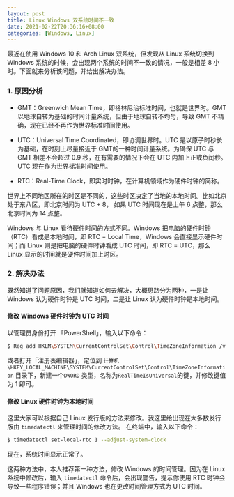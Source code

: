 ```yaml
---
layout: post
title: Linux Windows 双系统时间不一致
date: 2021-02-22T20:36:16+08:00
categories: [Windows, Linux]
---
```

最近在使用 Windows 10 和 Arch Linux 双系统，但发现从 Linux 系统切换到 Windows 系统的时候，会出现两个系统的时间不一致的情况，一般是相差 8 小时。下面就来分析该问题，并给出解决办法。

### 1. 原因分析
- GMT：Greenwich Mean Time，即格林尼治标准时间，也就是世界时。GMT 以地球自转为基础的时间计量系统，但由于地球自转不均匀，导致 GMT 不精确，现在已经不再作为世界标准时间使用。

- UTC：Universal Time Coordinated，即协调世界时。UTC 是以原子时秒长为基础，在时刻上尽量接近于 GMT的一种时间计量系统。为确保 UTC 与 GMT 相差不会超过 0.9 秒，在有需要的情况下会在 UTC 内加上正或负闰秒。UTC 现在作为世界标准时间使用。

- RTC：Real-Time Clock，即实时时钟，在计算机领域作为硬件时钟的简称。

世界上不同地区所在的时区是不同的，这些时区决定了当地的本地时间。比如北京处于东八区，即北京时间为 UTC + 8，
如果 UTC 时间现在是上午 6 点整，那么北京时间为 14 点整。

Windows 与 Linux 看待硬件时间的方式不同。Windows 把电脑的硬件时钟（RTC）看成是本地时间，即 RTC = Local Time，Windows 会直接显示硬件时间；而 Linux 则是把电脑的硬件时钟看成 UTC 时间，即 RTC = UTC，那么 Linux 显示的时间就是硬件时间加上时区。

### 2. 解决办法
既然知道了问题原因，我们就知道如何去解决，大概思路分为两种，一是让 Windows 认为硬件时钟是 UTC 时间，二是让 Linux 认为硬件时钟是本地时间。

#### 修改 Windows 硬件时钟为 UTC 时间
以管理员身份打开 「PowerShell」，输入以下命令：

``` bash
$ Reg add HKLM\SYSTEM\CurrentControlSet\Control\TimeZoneInformation /v RealTimeIsUniversal /t REG_DWORD /d 1
```
或者打开「注册表编辑器」，定位到
`计算机\HKEY_LOCAL_MACHINE\SYSTEM\CurrentControlSet\Control\TimeZoneInformation`
目录下，新建一个`DWORD` 类型，名称为`RealTimeIsUniversal`的键，并修改键值为 1 即可。

#### 修改 Linux 硬件时钟为本地时间
这里大家可以根据自己 Linux 发行版的方法来修改。我这里给出现在大多数发行版由 `timedatectl` 来管理时间的修改方法。
在终端中，输入以下命令：

```bash
$ timedatectl set-local-rtc 1 --adjust-system-clock
```
现在，系统时间显示正常了。

这两种方法中，本人推荐第一种方法，修改 Windows 的时间管理。因为在 Linux 系统中修改后，输入 `timedatectl` 命令后，会出现警告，提示你使用  RTC 时钟会导致一些程序错误；并且 Windows 也在更改时间管理方式为 UTC 时间。
